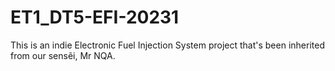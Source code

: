 # ET1_DT5-EFI-20231
This is an indie Electronic Fuel Injection System project that's been inherited from our sensẽi, Mr NQA.
